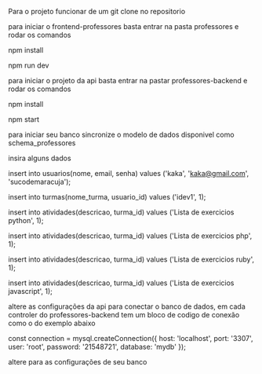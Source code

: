 Para o projeto funcionar de um git clone no repositorio

para iniciar o frontend-professores basta entrar na pasta professores e rodar os comandos

npm install

npm run dev

para iniciar o projeto da api basta entrar na pastar professores-backend e rodar os comandos

npm install

npm start

para iniciar seu banco sincronize o modelo de dados disponivel como schema_professores

insira alguns dados 

insert into usuarios(nome, email, senha) values ('kaka', 'kaka@gmail.com', 'sucodemaracuja');


insert into turmas(nome_turma, usuario_id) values ('idev1', 1);


insert into atividades(descricao, turma_id) values ('Lista de exercicios python', 1);


insert into atividades(descricao, turma_id) values ('Lista de exercicios php', 1);


insert into atividades(descricao, turma_id) values ('Lista de exercicios ruby', 1);


insert into atividades(descricao, turma_id) values ('Lista de exercicios javascript', 1);

altere as configurações da api para conectar o banco de dados, em cada controler do professores-backend tem um bloco de codigo de conexão como o do exemplo abaixo 

const connection = mysql.createConnection({
    host: 'localhost',
    port: '3307',
    user: 'root',
    password: '21548721',
    database: 'mydb'
});

altere para as configurações de seu banco
